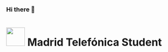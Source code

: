 ### Hi there 👋
# <p scolor="silver"> <img src="https://raw.githubusercontent.com/kube/vscode-42header/master/42.png" width=50> Madrid Telefónica Student </p>

<!--
[![dpavon-g's 42 stats](https://badge42.herokuapp.com/api/stats/dpavon-g?privacyEmail=true)](https://github.com/JaeSeoKim/badge42)
|  ##  |			Name				| Result |
|:----:|:----------------:|:------:|
|  00  |libft							         | ![dpavon-g's libft Score](https://badge42.herokuapp.com/api/project/dpavon-g/Libft) |
|  01  |netwhat     			         | ![dpavon-g's netwhat Score](https://badge42.herokuapp.com/api/project/dpavon-g/netwhat) |
|  02  |get_next_line			         | ![dpavon-g's get_next_line Score](https://badge42.herokuapp.com/api/project/dpavon-g/get_next_line) |
|  03  |printf        		         | ![dpavon-g's printf Score](https://badge42.herokuapp.com/api/project/dpavon-g/ft_printf) |
|  04  |Born2BeRoot       		     | ![dpavon-g's printf Score](https://badge42.herokuapp.com/api/project/dpavon-g/Born2beroot) |
|  05  |MiniTalk    		           | ![dpavon-g's printf Score](https://badge42.herokuapp.com/api/project/dpavon-g/minitalk) |
|  06  |Push_Swap    		           | ![dpavon-g's printf Score](https://badge42.herokuapp.com/api/project/dpavon-g/push_swap) |
|  07  |FDF    		                 | ![dpavon-g's printf Score](https://badge42.herokuapp.com/api/project/dpavon-g/FdF) |

---

**flakkpei/flakkpei** is a ✨ _special_ ✨ repository because its `README.md` (this file) appears on your GitHub profile.

Here are some ideas to get you started:

- 🔭 I’m currently working on ...
- 🌱 I’m currently learning ...
- 👯 I’m looking to collaborate on ...
- 🤔 I’m looking for help with ...
- 💬 Ask me about ...
- 📫 How to reach me: ...
- 😄 Pronouns: ...
- ⚡ Fun fact: ...
-->
